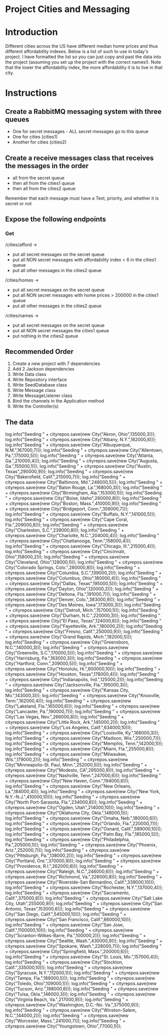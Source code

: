 # Project Cities and Messaging 

# Introduction

Different cities across the US have different median home prices and thus different affordability indexes. Below is a list of such to use in today's project. I have formatted the list so you can just copy and past the data into the project (assuming you set up the project with the correct names!).  Note that the lower the affordability index, the more affordability it is to live in that city.

# Instructions

## Create a RabbitMQ messaging system with three queues
* One for secret messages - ALL secret messages go to this queue
* One for cities (cities1)
* Another for cities (cities2)

## Create a receive messages class that receives the messages in the order  
* all from the secret queue
* then all from the cities1 queue
* then all from the cities2 queue

Remember that each message must have a Text, priority, and whether it is secret or not

## Expose the following endpoints

### Get

/cities/afford -> 
* put all secret messages on the secret queue
* put all NON secret messages with affordability index < 6 in the cities1 queue
* put all other messages in the cities2 queue

/cities/homes ->
* put all secret messages on the secret queue
* put all NON secret messages with home prices > 200000 in the cities1 queue
* put all other messages in the cities2 queue

/cities/names ->   
* put all secret messages on the secret queue
* put all NON secret messages the cities1 queue
* put nothing in the cities2 queue

## Recommended Order
1. Create a new project with 7 dependencies
2. Add 2 Jackson dependencies
3. Write Data class
4. Write Repository interface
5. Write SeedDatabase class
6. Write Message class
7. Write MessageListener class
8. Bind the channels in the Application method
9. Write the Controller(s)

## The data

log.info("Seeding " + cityrepos.save(new City("Akron, Ohio",135000,3)));
log.info("Seeding " + cityrepos.save(new City("Albany, N.Y.",182000,8)));
log.info("Seeding " + cityrepos.save(new City("Albuquerque, N.M.",167000,7)));
log.info("Seeding " + cityrepos.save(new City("Allentown, Pa.",175000,5)));
log.info("Seeding " + cityrepos.save(new City("Atlanta, Ga.",210000,4)));
log.info("Seeding " + cityrepos.save(new City("Augusta, Ga.",155000,1)));
log.info("Seeding " + cityrepos.save(new City("Austin, Texas",290000,9)));
log.info("Seeding " + cityrepos.save(new City("Bakersfield, Calif.",215000,7)));
log.info("Seeding " + cityrepos.save(new City("Baltimore, Md.",248000,5)));
log.info("Seeding " + cityrepos.save(new City("Baton Rouge, La.",168000,3)));
log.info("Seeding " + cityrepos.save(new City("Birmingham, Ala.",153000,1)));
log.info("Seeding " + cityrepos.save(new City("Boise, Idaho",260000,8)));
log.info("Seeding " + cityrepos.save(new City("Boston, Mass.",410000,9)));
log.info("Seeding " + cityrepos.save(new City("Bridgeport, Conn.",356000,7)));
log.info("Seeding " + cityrepos.save(new City("Buffalo, N.Y.",141000,5)));
log.info("Seeding " + cityrepos.save(new City("Cape Coral, Fla.",209000,8)));
log.info("Seeding " + cityrepos.save(new City("Charleston, S.C.",239000,8)));
log.info("Seeding " + cityrepos.save(new City("Charlotte, N.C.",204000,4)));
log.info("Seeding " + cityrepos.save(new City("Chattanooga, Tenn.",158000,4)));
log.info("Seeding " + cityrepos.save(new City("Chicago, Ill.",215000,4)));
log.info("Seeding " + cityrepos.save(new City("Cincinnati, Ohio",158000,2)));
log.info("Seeding " + cityrepos.save(new City("Cleveland, Ohio",128000,1)));
log.info("Seeding " + cityrepos.save(new City("Colorado Springs, Colo.",280000,8)));
log.info("Seeding " + cityrepos.save(new City("Columbia, S.C.",139000,2)));
log.info("Seeding " + cityrepos.save(new City("Columbus, Ohio",180000,4)));
log.info("Seeding " + cityrepos.save(new City("Dallas, Texas",195000,5)));
log.info("Seeding " + cityrepos.save(new City("Dayton, Ohio",120000,2)));
log.info("Seeding " + cityrepos.save(new City("Deltona, Fla.",191000,7)));
log.info("Seeding " + cityrepos.save(new City("Denver, Colo.",383000,9)));
log.info("Seeding " + cityrepos.save(new City("Des Moines, Iowa",173000,3)));
log.info("Seeding " + cityrepos.save(new City("Detroit, Mich.",157000,1)));
log.info("Seeding " + cityrepos.save(new City("Durham, N.C.",220000,3)));
log.info("Seeding " + cityrepos.save(new City("El Paso, Texas",124000,6)));
log.info("Seeding " + cityrepos.save(new City("Fayetteville, Ark.",180000,2)));
log.info("Seeding " + cityrepos.save(new City("Fresno, Calif.",250000,9)));
log.info("Seeding " + cityrepos.save(new City("Grand Rapids, Mich.",182000,5)));
log.info("Seeding " + cityrepos.save(new City("Greensboro, N.C.",140000,3)));
log.info("Seeding " + cityrepos.save(new City("Greenville, S.C.",170000,5)));
log.info("Seeding " + cityrepos.save(new City("Harrisburg, Pa.",163000,3)));
log.info("Seeding " + cityrepos.save(new City("Hartford, Conn.",209000,5)));
log.info("Seeding " + cityrepos.save(new City("Honolulu, Hi.",600000,10)));
log.info("Seeding " + cityrepos.save(new City("Houston, Texas",178000,4)));
log.info("Seeding " + cityrepos.save(new City("Indianapolis, Ind.",125000,2)));
log.info("Seeding " + cityrepos.save(new City("Jacksonville, Fla.",195000,3)));
log.info("Seeding " + cityrepos.save(new City("Kansas City, Mo.",143000,3)));
log.info("Seeding " + cityrepos.save(new City("Knoxville, Tenn.",162000,4)));
log.info("Seeding " + cityrepos.save(new City("Lakeland, Fla.",165000,6)));
log.info("Seeding " + cityrepos.save(new City("Lancaster, Pa.",190000,7)));
log.info("Seeding " + cityrepos.save(new City("Las Vegas, Nev.",266000,8)));
log.info("Seeding " + cityrepos.save(new City("Little Rock, Ark.",145000,2)));
log.info("Seeding " + cityrepos.save(new City("Los Angeles, Calif.",634000,10)));
log.info("Seeding " + cityrepos.save(new City("Louisville, Ky.",168000,3)));
log.info("Seeding " + cityrepos.save(new City("Madison, Wis.",250000,7)));
log.info("Seeding " + cityrepos.save(new City("Memphis, Tenn.",142000,1)));
log.info("Seeding " + cityrepos.save(new City("Miami, Fla.",255000,8)));
log.info("Seeding " + cityrepos.save(new City("Milwaukee, Wis.",179000,2)));
log.info("Seeding " + cityrepos.save(new City("Minneapolis-St. Paul, Minn.",252000,5)));
log.info("Seeding " + cityrepos.save(new City("Modesto, CA",295000,9)));
log.info("Seeding " + cityrepos.save(new City("Nashville, Tenn.",247000,6)));
log.info("Seeding " + cityrepos.save(new City("New Haven, Conn.",194000,6)));
log.info("Seeding " + cityrepos.save(new City("New Orleans, La.",184000,4)));
log.info("Seeding " + cityrepos.save(new City("New York, N.Y.-N.J.",410000,10)));
log.info("Seeding " + cityrepos.save(new City("North Port-Sarasota, Fla.",234000,8)));
log.info("Seeding " + cityrepos.save(new City("Ogden, Utah",214000,10)));
log.info("Seeding " + cityrepos.save(new City("Oklahoma City, Okla.",148000,1)));
log.info("Seeding " + cityrepos.save(new City("Omaha, Neb.",180000,6)));
log.info("Seeding " + cityrepos.save(new City("Orlando, Fla.",220000,7)));
log.info("Seeding " + cityrepos.save(new City("Oxnard, Calif.",589000,10)));
log.info("Seeding " + cityrepos.save(new City("Palm Bay, Fla.",185000,5)));
log.info("Seeding " + cityrepos.save(new City("Philadelphia, Pa.",205000,1)));
log.info("Seeding " + cityrepos.save(new City("Phoenix, Ariz.",252000,7)));
log.info("Seeding " + cityrepos.save(new City("Pittsburgh, Pa.",138000,2)));
log.info("Seeding " + cityrepos.save(new City("Portland, Ore.",370000,9)));
log.info("Seeding " + cityrepos.save(new City("Providence, R.I.",262000,6)));
log.info("Seeding " + cityrepos.save(new City("Raleigh, N.C.",246000,6)));
log.info("Seeding " + cityrepos.save(new City("Richmond, Va.",226000,8)));
log.info("Seeding " + cityrepos.save(new City("Riverside-San Bernardino, Calif.",339000,10)));
log.info("Seeding " + cityrepos.save(new City("Rochester, N.Y.",137000,4)));
log.info("Seeding " + cityrepos.save(new City("Sacramento, Calif.",375000,8)));
log.info("Seeding " + cityrepos.save(new City("Salt Lake City, Utah",255000,9)));
log.info("Seeding " + cityrepos.save(new City("San Antonio, Texas",153000,6)));
log.info("Seeding " + cityrepos.save(new City("San Diego, Calif.",545000,10)));
log.info("Seeding " + cityrepos.save(new City("San Francisco, Calif.",860000,10)));
log.info("Seeding " + cityrepos.save(new City("San Jose, Calif.",1100000,10)));
log.info("Seeding " + cityrepos.save(new City("Scranton-Wilkes-Barre, Pa.",100000,2)));
log.info("Seeding " + cityrepos.save(new City("Seattle, Wash.",430000,9)));
log.info("Seeding " + cityrepos.save(new City("Spokane, Wash.",228000,7)));
log.info("Seeding " + cityrepos.save(new City("Springfield, Mass.",200000,6)));
log.info("Seeding " + cityrepos.save(new City("St. Louis, Mo.",157000,4)));
log.info("Seeding " + cityrepos.save(new City("Stockton, Calif.",335000,10)));
log.info("Seeding " + cityrepos.save(new City("Syracuse, N.Y.",112000,1)));
log.info("Seeding " + cityrepos.save(new City("Tampa, Fla.",189000,5)));
log.info("Seeding " + cityrepos.save(new City("Toledo, Ohio",109000,1)));
log.info("Seeding " + cityrepos.save(new City("Tucson, Ariz.",198000,6)));
log.info("Seeding " + cityrepos.save(new City("Tulsa, Okla.",146000,3)));
log.info("Seeding " + cityrepos.save(new City("Virginia Beach, Va.",217000,9)));
log.info("Seeding " + cityrepos.save(new City("Washington, D.C.-No. Va.",375000,9)));
log.info("Seeding " + cityrepos.save(new City("Winston-Salem, N.C.",144000,2)));
log.info("Seeding " + cityrepos.save(new City("Worcester, Mass.",241000,7)));
log.info("Seeding " + cityrepos.save(new City("Youngstown, Ohio",77000,1)));
